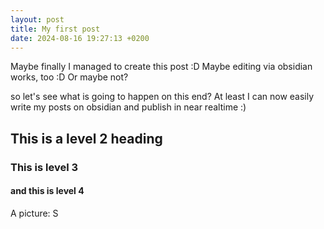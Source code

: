 ```yaml
---
layout: post
title: My first post
date: 2024-08-16 19:27:13 +0200
---
```


Maybe finally I managed to create this post :D 
Maybe editing via obsidian works, too :D
Or maybe not?

so let's see what is going to happen on this end?
At least I can now easily write my posts on obsidian and publish in near realtime :)

## This is a level 2 heading
### This is level 3
#### and this is level 4

A picture: 
S
